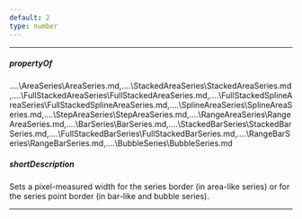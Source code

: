 ```yaml
---
default: 2
type: number
---
```

---
##### propertyOf
..\..\AreaSeries\AreaSeries.md,..\..\StackedAreaSeries\StackedAreaSeries.md,..\..\FullStackedAreaSeries\FullStackedAreaSeries.md,..\..\FullStackedSplineAreaSeries\FullStackedSplineAreaSeries.md,..\..\SplineAreaSeries\SplineAreaSeries.md,..\..\StepAreaSeries\StepAreaSeries.md,..\..\RangeAreaSeries\RangeAreaSeries.md,..\..\BarSeries\BarSeries.md,..\..\StackedBarSeries\StackedBarSeries.md,..\..\FullStackedBarSeries\FullStackedBarSeries.md,..\..\RangeBarSeries\RangeBarSeries.md,..\..\BubbleSeries\BubbleSeries.md

##### shortDescription
Sets a pixel-measured width for the series border (in area-like series) or for the series point border (in bar-like and bubble series).

---
